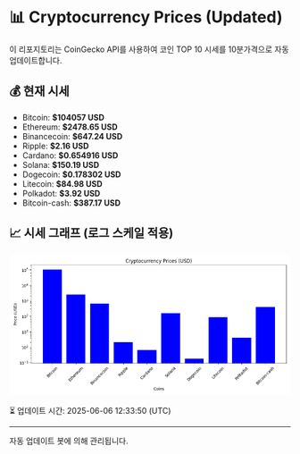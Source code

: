 
# 📊 Cryptocurrency Prices (Updated)

이 리포지토리는 CoinGecko API를 사용하여 코인 TOP 10 시세를 10분가격으로 자동 업데이트합니다.

## 💰 현재 시세
- Bitcoin: **$104057 USD**
- Ethereum: **$2478.65 USD**
- Binancecoin: **$647.24 USD**
- Ripple: **$2.16 USD**
- Cardano: **$0.654916 USD**
- Solana: **$150.19 USD**
- Dogecoin: **$0.178302 USD**
- Litecoin: **$84.98 USD**
- Polkadot: **$3.92 USD**
- Bitcoin-cash: **$387.17 USD**

## 📈 시세 그래프 (로그 스케일 적용)
![Crypto Prices](crypto_prices.png)

⏳ 업데이트 시간: 2025-06-06 12:33:50 (UTC)

---
자동 업데이트 봇에 의해 관리됩니다.
